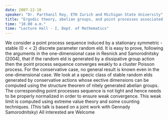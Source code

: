 ```yaml
---
date: 2007-12-10
speaker: "Dr. Parthanil Roy, ETH Zurich and Michigan State University"
title: "Ergodic theory, abelian groups, and point processes associated with stable random fields"
time: "10.00 a.m." 
time: "Lecture Hall - I, Dept. of Mathematics"
---
```

We consider a point process sequence induced by a stationary symmetric -stable (0 < < 2) discrete parameter random eld. It is easy to prove, following the arguments in the one-dimensional case in Resnick and Samorodnitsky (2004), that if the random eld is generated by a dissipative group action then the point process sequence converges weakly to a cluster Poisson process. For the conservative case, no general result is known even in the one-dimensional case. We look at a specic class of stable random elds generated by conservative actions whose eective dimensions can be computed using the structure theorem of nitely generated abelian groups. The corresponding point processes sequence is not tight and hence needs to be properly normalized in order to ensure weak convergence. This weak limit is computed using extreme value theory and some counting techniques. (This talk is based on a joint work with Gennady Samorodnitsky) All interested are Welcome
